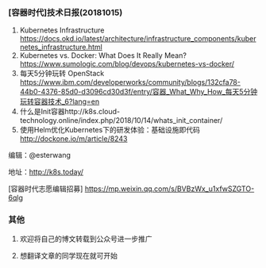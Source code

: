 ### [容器时代]技术日报(20181015)

1. Kubernetes Infrastructure
https://docs.okd.io/latest/architecture/infrastructure_components/kubernetes_infrastructure.html
2. Kubernetes vs. Docker: What Does It Really Mean?
https://www.sumologic.com/blog/devops/kubernetes-vs-docker/
3. 每天5分钟玩转 OpenStack https://www.ibm.com/developerworks/community/blogs/132cfa78-44b0-4376-85d0-d3096cd30d3f/entry/容器_What_Why_How_每天5分钟玩转容器技术_6?lang=en
4. 什么是Init容器http://k8s.cloud-technology.online/index.php/2018/10/14/whats_init_container/
5. 使用Helm优化Kubernetes下的研发体验：基础设施即代码
http://dockone.io/m/article/8243


编辑：@esterwang

地址：http://k8s.today/

[容器时代志愿编辑招募] https://mp.weixin.qq.com/s/BVBzWx_u1xfwSZGTO-6qlg

### 其他

1. 欢迎将自己的博文转载到公众号进一步推广

2. 想翻译文章的同学现在就可开始
